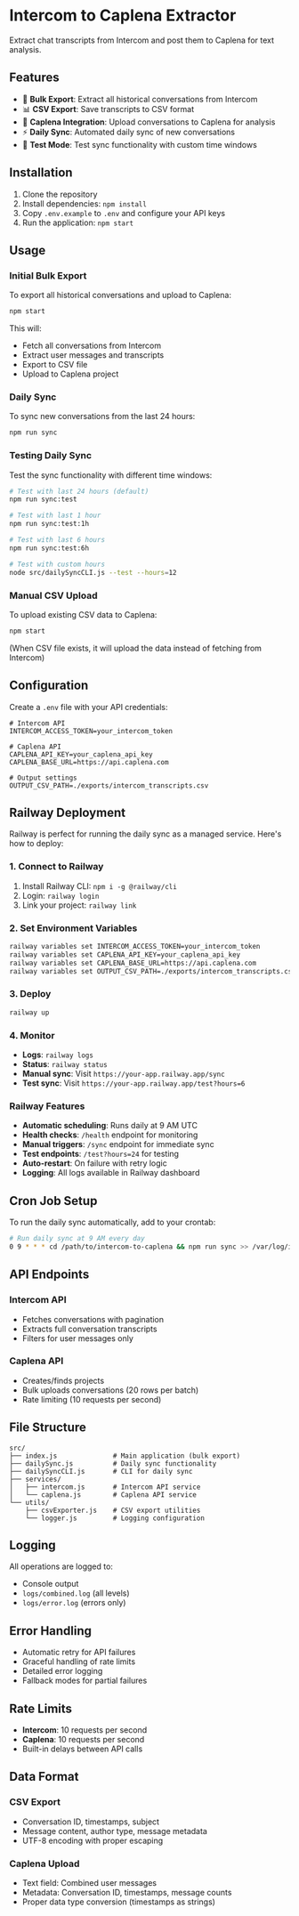 # Intercom to Caplena Extractor

Extract chat transcripts from Intercom and post them to Caplena for text analysis.

## Features

- 🔄 **Bulk Export**: Extract all historical conversations from Intercom
- 📊 **CSV Export**: Save transcripts to CSV format
- 🚀 **Caplena Integration**: Upload conversations to Caplena for analysis
- ⚡ **Daily Sync**: Automated daily sync of new conversations
- 🧪 **Test Mode**: Test sync functionality with custom time windows

## Installation

1. Clone the repository
2. Install dependencies: `npm install`
3. Copy `.env.example` to `.env` and configure your API keys
4. Run the application: `npm start`

## Usage

### Initial Bulk Export

To export all historical conversations and upload to Caplena:

```bash
npm start
```

This will:
- Fetch all conversations from Intercom
- Extract user messages and transcripts
- Export to CSV file
- Upload to Caplena project

### Daily Sync

To sync new conversations from the last 24 hours:

```bash
npm run sync
```

### Testing Daily Sync

Test the sync functionality with different time windows:

```bash
# Test with last 24 hours (default)
npm run sync:test

# Test with last 1 hour
npm run sync:test:1h

# Test with last 6 hours
npm run sync:test:6h

# Test with custom hours
node src/dailySyncCLI.js --test --hours=12
```

### Manual CSV Upload

To upload existing CSV data to Caplena:

```bash
npm start
```

(When CSV file exists, it will upload the data instead of fetching from Intercom)

## Configuration

Create a `.env` file with your API credentials:

```env
# Intercom API
INTERCOM_ACCESS_TOKEN=your_intercom_token

# Caplena API
CAPLENA_API_KEY=your_caplena_api_key
CAPLENA_BASE_URL=https://api.caplena.com

# Output settings
OUTPUT_CSV_PATH=./exports/intercom_transcripts.csv
```

## Railway Deployment

Railway is perfect for running the daily sync as a managed service. Here's how to deploy:

### 1. Connect to Railway

1. Install Railway CLI: `npm i -g @railway/cli`
2. Login: `railway login`
3. Link your project: `railway link`

### 2. Set Environment Variables

```bash
railway variables set INTERCOM_ACCESS_TOKEN=your_intercom_token
railway variables set CAPLENA_API_KEY=your_caplena_api_key
railway variables set CAPLENA_BASE_URL=https://api.caplena.com
railway variables set OUTPUT_CSV_PATH=./exports/intercom_transcripts.csv
```

### 3. Deploy

```bash
railway up
```

### 4. Monitor

- **Logs**: `railway logs`
- **Status**: `railway status`
- **Manual sync**: Visit `https://your-app.railway.app/sync`
- **Test sync**: Visit `https://your-app.railway.app/test?hours=6`

### Railway Features

- **Automatic scheduling**: Runs daily at 9 AM UTC
- **Health checks**: `/health` endpoint for monitoring
- **Manual triggers**: `/sync` endpoint for immediate sync
- **Test endpoints**: `/test?hours=24` for testing
- **Auto-restart**: On failure with retry logic
- **Logging**: All logs available in Railway dashboard

## Cron Job Setup

To run the daily sync automatically, add to your crontab:

```bash
# Run daily sync at 9 AM every day
0 9 * * * cd /path/to/intercom-to-caplena && npm run sync >> /var/log/intercom-sync.log 2>&1
```

## API Endpoints

### Intercom API
- Fetches conversations with pagination
- Extracts full conversation transcripts
- Filters for user messages only

### Caplena API
- Creates/finds projects
- Bulk uploads conversations (20 rows per batch)
- Rate limiting (10 requests per second)

## File Structure

```
src/
├── index.js              # Main application (bulk export)
├── dailySync.js          # Daily sync functionality
├── dailySyncCLI.js       # CLI for daily sync
├── services/
│   ├── intercom.js       # Intercom API service
│   └── caplena.js        # Caplena API service
└── utils/
    ├── csvExporter.js    # CSV export utilities
    └── logger.js         # Logging configuration
```

## Logging

All operations are logged to:
- Console output
- `logs/combined.log` (all levels)
- `logs/error.log` (errors only)

## Error Handling

- Automatic retry for API failures
- Graceful handling of rate limits
- Detailed error logging
- Fallback modes for partial failures

## Rate Limits

- **Intercom**: 10 requests per second
- **Caplena**: 10 requests per second
- Built-in delays between API calls

## Data Format

### CSV Export
- Conversation ID, timestamps, subject
- Message content, author type, message metadata
- UTF-8 encoding with proper escaping

### Caplena Upload
- Text field: Combined user messages
- Metadata: Conversation ID, timestamps, message counts
- Proper data type conversion (timestamps as strings) 